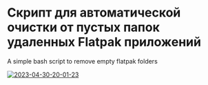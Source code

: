 # Скрипт для автоматической очистки от пустых папок удаленных Flatpak приложений

A simple bash script to remove empty flatpak folders

<a href="https://ibb.co/m5kTjFn"><img src="https://i.ibb.co/TM62fqQ/2023-04-30-20-01-23.png" alt="2023-04-30-20-01-23" border="0"></a><br /><br />
